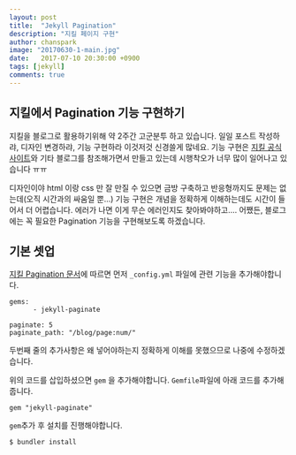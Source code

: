 ```yaml
---
layout: post
title:  "Jekyll Pagination"
description: "지킬 페이지 구현"
author: chanspark
image: "20170630-1-main.jpg"
date:   2017-07-10 20:30:00 +0900
tags: [jekyll]
comments: true
---
```


## 지킬에서 Pagination 기능 구현하기
지킬을 블로그로 활용하기위해 약 2주간 고군분투 하고 있습니다. 일일 포스트 작성하랴, 디자인 변경하랴, 기능 구현하라 이것저것 신경쓸게 많네요. 기능 구현은 [지킬 공식 사이트](https://jekyllrb.com/docs)와 기타 블로그를 참조해가면서 만들고 있는데 시행착오가 너무 많이 일어나고 있습니다 ㅠㅠ

디자인이야 html 이랑 css 만 잘 만질 수 있으면 금방 구축하고 반응형까지도 문제는 없는데(오직 시간과의 싸움일 뿐...) 기능 구현은 개념을 정확하게 이해하는데도 시간이 들어서 더 어렵습니다. 에러가 나면 이게 무슨 에러인지도 찾아봐야하고.... 어쨌든, 블로그에는 꼭 필요한 Pagination 기능을 구현해보도록 하겠습니다. 

## 기본 셋업
[지킬 Pagination 문서](https://jekyllrb.com/docs/pagination/)에 따르면 먼저 `_config.yml` 파일에 관련 기능을 추가해야합니다. 
``` 
gems: 
      - jekyll-paginate
      
paginate: 5
paginate_path: "/blog/page:num/"
```
두번째 줄의 추가사항은 왜 넣어야하는지 정확하게 이해를 못했으므로 나중에 수정하겠습니다.

위의 코드를 삽입하셨으면 `gem` 을 추가해야합니다. `Gemfile`파일에 아래 코드를 추가해줍니다.
```
gem "jekyll-paginate"
```

`gem`추가 후 설치를 진행해야합니다. 
``` sh
$ bundler install
```


<!--## 번외: DISQUS 연결하기
[xho95's Swift Life 블로그](https://xho95.github.io/blog/jekyll/disqus/migration/2017/01/20/Add-Disqus-to-Jekyll.html)의 포스트를 참고하시면 좋겠습니다. -->


